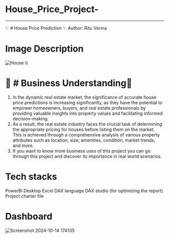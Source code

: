 # House_Price_Project-
---
✨ # House Price Prediction ✨
Author: Ritu Verma

# Image Description
![House](https://github.com/user-attachments/assets/6774193b-621b-477c-824e-77b667d884c8)
\t

# 🌟 # Business Understanding🌟

1. In the dynamic real estate market, the significance of accurate house price predictions is increasing significantly, as they have the potential to empower homeowners, buyers, and real estate professionals by providing valuable insights into property values and facilitating informed decision-making.
2. As a result, the real estate industry faces the crucial task of determining the appropriate pricing for houses before listing them on the market. This is achieved through a comprehensive analysis of various property attributes such as location, size, amenities, condition, market trends, and more.
3. If you want to know more business uses of this project you can go through this project and discover its importance in real world scenarios.

# Tech stacks

PowerBi Desktop
Excel
DAX language
DAX studio (for optimizing the report)
Project charter file

# Dashboard
![Screenshot 2024-10-14 174135](https://github.com/user-attachments/assets/3dba49b4-dbe4-47b4-83f6-73b5b30b9a9e)
